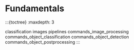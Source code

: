 # Fundamentals

:::{toctree}
:maxdepth: 3

classification
images
pipelines
commands_image_processing
commands_object_classification
commands_object_detection
commands_object_postprocessing
:::